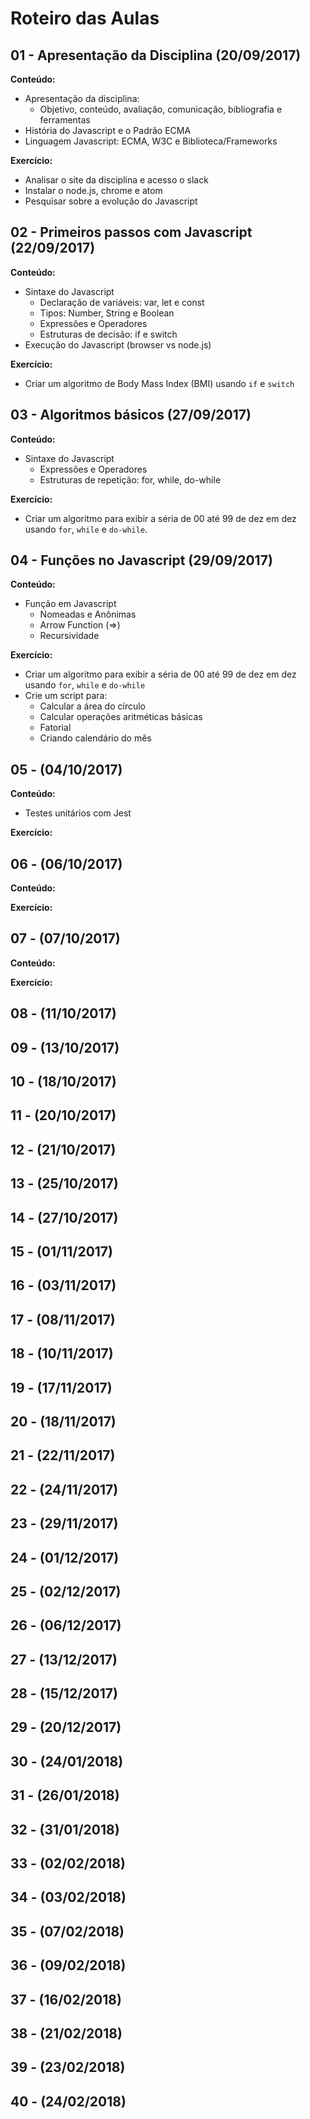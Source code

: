 # Roteiro das Aulas

## 01 - Apresentação da Disciplina (20/09/2017)

**Conteúdo:**
- Apresentação da disciplina:
  - Objetivo, conteúdo, avaliação, comunicação, bibliografia e ferramentas
- História do Javascript e o Padrão ECMA
- Linguagem Javascript: ECMA, W3C e Biblioteca/Frameworks

**Exercício:**
* Analisar o site da disciplina e acesso o slack
* Instalar o node.js, chrome e atom
* Pesquisar sobre a evolução do Javascript

## 02 - Primeiros passos com Javascript (22/09/2017)

**Conteúdo:**
- Sintaxe do Javascript
  - Declaração de variáveis: var, let e const
  - Tipos: Number, String e Boolean
  - Expressões e Operadores
  - Estruturas de decisão: if e switch
- Execução do Javascript (browser vs node.js)

**Exercício:**
* Criar um algoritmo de Body Mass Index (BMI) usando `if` e `switch`

## 03 - Algoritmos básicos (27/09/2017)

**Conteúdo:**
- Sintaxe do Javascript
  - Expressões e Operadores
  - Estruturas de repetição: for, while, do-while

**Exercício:**
* Criar um algoritmo para exibir a séria de 00 até 99 de dez em dez usando `for`, `while` e `do-while`.

## 04 - Funções no Javascript (29/09/2017)

**Conteúdo:**
- Função em Javascript
  - Nomeadas e Anônimas
  - Arrow Function (=>)
  - Recursividade

**Exercício:**
* Criar um algoritmo para exibir a séria de 00 até 99 de dez em dez usando `for`, `while` e `do-while`
* Crie um script para:
  - Calcular a área do círculo
  - Calcular operações aritméticas básicas
  - Fatorial
  - Criando calendário do mês

## 05 - (04/10/2017)

**Conteúdo:**
- Testes unitários com Jest

**Exercício:**


## 06 - (06/10/2017)

**Conteúdo:**

**Exercício:**

## 07 - (07/10/2017)

**Conteúdo:**

**Exercício:**

## 08 - (11/10/2017)

## 09 - (13/10/2017)

## 10 - (18/10/2017)

## 11 - (20/10/2017)

## 12 - (21/10/2017)

## 13 - (25/10/2017)

## 14 - (27/10/2017)

## 15 - (01/11/2017)

## 16 - (03/11/2017)

## 17 - (08/11/2017)

## 18 - (10/11/2017)

## 19 - (17/11/2017)

## 20 - (18/11/2017)

## 21 - (22/11/2017)

## 22 - (24/11/2017)

## 23 - (29/11/2017)

## 24 - (01/12/2017)

## 25 - (02/12/2017)

## 26 - (06/12/2017)

## 27 - (13/12/2017)

## 28 - (15/12/2017)

## 29 - (20/12/2017)

## 30 - (24/01/2018)

## 31 - (26/01/2018)

## 32 - (31/01/2018)

## 33 - (02/02/2018)

## 34 - (03/02/2018)

## 35 - (07/02/2018)

## 36 - (09/02/2018)

## 37 - (16/02/2018)

## 38 - (21/02/2018)

## 39 - (23/02/2018)

## 40 - (24/02/2018)
